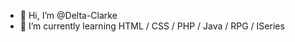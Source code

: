 - 👋 Hi, I’m @Delta-Clarke
- 🌱 I’m currently learning HTML / CSS / PHP / Java / RPG / ISeries

<!---
Delta-Clarke/Delta-Clarke is a ✨ special ✨ repository because its `README.md` (this file) appears on your GitHub profile.
You can click the Preview link to take a look at your changes.
--->
